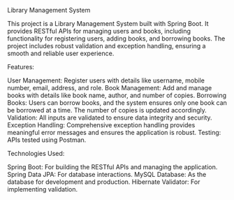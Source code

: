 Library Management System

This project is a Library Management System built with Spring Boot. It provides RESTful APIs for managing users and books, including functionality for registering users, adding books, and borrowing books. The project includes robust validation and exception handling, ensuring a smooth and reliable user experience.

Features:

User Management: Register users with details like username, mobile number, email, address, and role.
Book Management: Add and manage books with details like book name, author, and number of copies.
Borrowing Books: Users can borrow books, and the system ensures only one book can be borrowed at a time. The number of copies is updated accordingly.
Validation: All inputs are validated to ensure data integrity and security.
Exception Handling: Comprehensive exception handling provides meaningful error messages and ensures the application is robust.
Testing: APIs tested using Postman.

Technologies Used:

Spring Boot: For building the RESTful APIs and managing the application.
Spring Data JPA: For database interactions.
MySQL Database: As the database for development and production.
Hibernate Validator: For implementing validation.
